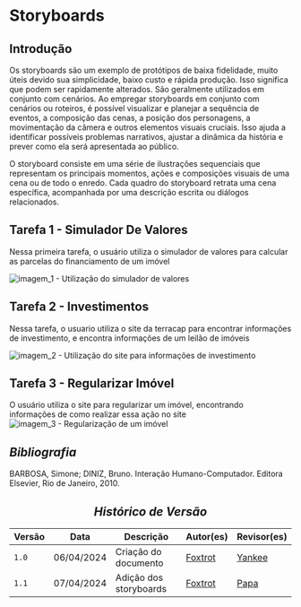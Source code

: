 # <a>Storyboards<a>

## <a>Introdução<a>

Os storyboards são um exemplo de protótipos de baixa fidelidade, muito úteis devido sua simplicidade, baixo custo e rápida produção. Isso significa que podem ser rapidamente alterados. São geralmente utilizados em conjunto com cenários.  Ao empregar storyboards em conjunto com cenários ou roteiros, é possível visualizar e planejar a sequência de eventos, a composição das cenas, a posição dos personagens, a movimentação da câmera e outros elementos visuais cruciais. Isso ajuda a identificar possíveis problemas narrativos, ajustar a dinâmica da história e prever como ela será apresentada ao público.

O storyboard consiste em uma série de ilustrações sequenciais que representam os principais momentos, ações e composições visuais de uma cena ou de todo o enredo. Cada quadro do storyboard retrata uma cena específica, acompanhada por uma descrição escrita ou diálogos relacionados.

## <a>Tarefa 1 - Simulador De Valores<a>
Nessa primeira tarefa, o usuário utiliza o simulador de valores para calcular as parcelas do financiamento de um imóvel

![imagem_1 - Utilização do simulador de valores](../../Assets/Storyboard/storyboard1.PNG)

## <a>Tarefa 2 - Investimentos<a>
Nessa tarefa, o usuario utiliza o site da terracap para encontrar informações de investimento, e encontra informações de um leilão de imóveis

![imagem_2 - Utilização do site para informações de investimento](../../Assets/Storyboard/storyboard2.PNG)

## <a>Tarefa 3 - Regularizar Imóvel<a>
O usuário utiliza o site para regularizar um imóvel, encontrando informações de como realizar essa ação no site
![imagem_3 - Regularização de um imóvel](../../Assets/Storyboard/storyboard3.PNG)

## <a>*Bibliografia*</a>

BARBOSA, Simone; DINIZ, Bruno. Interação Humano-Computador. Editora Elsevier, Rio de Janeiro, 2010.

<center>

## <a>*Histórico de Versão*</a>

| Versão | Data       | Descrição              | Autor(es)                     | Revisor(es)                                      |
| ------ | ---------- | ---------------------- | ----------------------------- | ------------------------------------------------ |
| `1.0`  | 06/04/2024 | Criação do documento   | [Foxtrot](../../Subgrupos/Foxtrot.md) | [Yankee](../../Subgrupos/Yankee.md)  |
| `1.1`  | 07/04/2024 | Adição dos storyboards |[Foxtrot](../../Subgrupos/Foxtrot.md) | [Papa](../../Subgrupos/Papa.md)          |


</center>